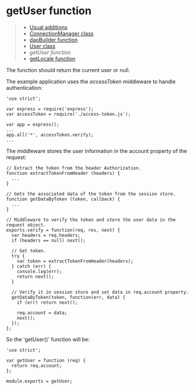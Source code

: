 # getUser function

> * [Usual additions](/application/additions)
> * [ConnectionManager class](connection-manager)
> * [daoBuilder function](dao-builder)
> * [User class](user)
> * _getUser function_
> * [getLocale function](get-locale)

The function should return the current user or null.

The example application uses the _accessToken_ middleware to handle authentication:

```
'use strict';

var express = require('express');
var accessToken = require('./access-token.js');

var app = express();
...
app.all('*', accessToken.verify);
...
```

The middleware stores the user information in the account property of the request:

```
// Extract the token from the header Authorization.
function extractTokenFromHeader (headers) {
  ...
}

// Gets the associated data of the token from the session store.
function getDataByToken (token, callback) {
  ...
}

// Middleware to verify the token and store the user data in the request object.
exports.verify = function(req, res, next) {
  var headers = req.headers;
  if (headers == null) next();

  // Get token.
  try {
    var token = extractTokenFromHeader(headers);
  } catch (err) {
    console.log(err);
    return next();
  }

  // Verify it in session store and set data in req.account property.
  getDataByToken(token, function(err, data) {
    if (err) return next();

    req.account = data;
    next();
  });
};

```

So the 'getUser()' function will be:

```
'use strict';

var getUser = function (req) {
  return req.account;
};

module.exports = getUser;
```

